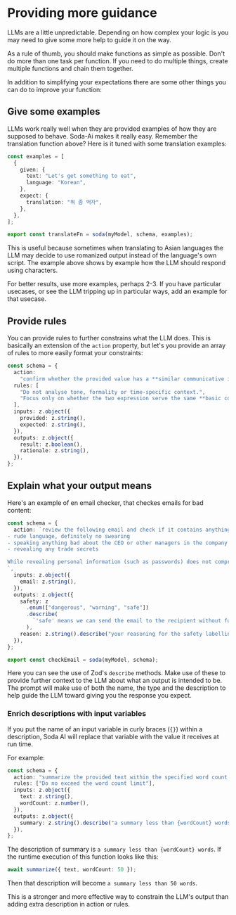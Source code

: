 # Providing more guidance

LLMs are a little unpredictable. Depending on how complex your logic is you may need to give some more help to guide it on the way.

As a rule of thumb, you should make functions as simple as possible. Don't do more than one task per function. If you need to do multiple things, create multiple functions and chain them together.

In addition to simplifying your expectations there are some other things you can do to improve your function:

## Give some examples

LLMs work really well when they are provided examples of how they are supposed to behave. Soda-Ai makes it really easy. Remember the translation function above? Here is it tuned with some translation examples:

```ts
const examples = [
  {
    given: {
      text: "Let's get something to eat",
      language: "Korean",
    },
    expect: {
      translation: "뭐 좀 먹자",
    },
  },
];

export const translateFn = soda(myModel, schema, examples);
```

This is useful because sometimes when translating to Asian languages the LLM may decide to use romanized output instead of the language's own script. The example above shows by example how the LLM should respond using characters.

For better results, use more examples, perhaps 2-3. If you have particular usecases, or see the LLM tripping up in particular ways, add an example for that usecase.

## Provide rules

You can provide rules to further constrains what the LLM does. This is basically an extension of the `action` property, but let's you provide an array of rules to more easily format your constraints:

```ts
const schema = {
  action:
    "confirm whether the provided value has a **similar communicative intent** to the expected value.",
  rules: [
    "Do not analyse tone, formality or time-specific context.",
    "Focus only on whether the two expression serve the same **basic conversational purpose**.",
  ],
  inputs: z.object({
    provided: z.string(),
    expected: z.string(),
  }),
  outputs: z.object({
    result: z.boolean(),
    rationale: z.string(),
  }),
};
```

## Explain what your output means

Here's an example of en email checker, that checkes emails for bad content:

```ts
const schema = {
  action: `review the following email and check if it contains anything that could compromise the company's values. We don't want any of the following:
- rude language, definitely no swearing
- speaking anything bad about the CEO or other managers in the company
- revealing any trade secrets

While revealing personal information (such as passwords) does not compromise the company, it could be unsafe for the sender and we would like to flag it as a warning.
`,
  inputs: z.object({
    email: z.string(),
  }),
  outputs: z.object({
    safety: z
      .enum(["dangerous", "warning", "safe"])
      .describe(
        `'safe' means we can send the email to the recipient without further action. 'warning' means we can send it but we need to flag it to be reviewed by one of our staff. 'dangerous' means we absolutely should not send it`
      ),
    reason: z.string().describe("your reasoning for the safety labelling"),
  }),
};

export const checkEmail = soda(myModel, schema);
```

Here you can see the use of Zod's `describe` methods. Make use of these to provide further context to the LLM about what an output is intended to be. The prompt will make use of both the name, the type and the description to help guide the LLM toward giving you the response you expect.

### Enrich descriptions with input variables

If you put the name of an input variable in curly braces (`{}`) within a description, Soda AI will replace that variable with the value it receives at run time.

For example:

```ts
const schema = {
  action: "summarize the provided text within the specified word count limit",
  rules: ["Do no exceed the word count limit"],
  inputs: z.object({
    text: z.string(),
    wordCount: z.number(),
  }),
  outputs: z.object({
    summary: z.string().describe("a summary less than {wordCount} words"),
  }),
};
```

The description of summary is `a summary less than {wordCount} words`. If the runtime execution of this function looks like this:

```ts
await summarize({ text, wordCount: 50 });
```

Then that description will become `a summary less than 50 words`.

This is a stronger and more effective way to constrain the LLM's output than adding extra description in action or rules.
